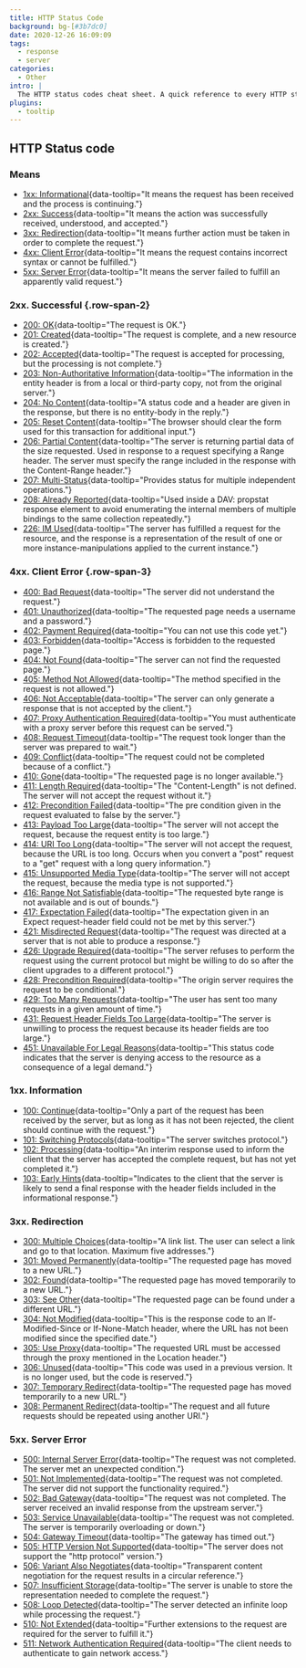 ```yaml
---
title: HTTP Status Code
background: bg-[#3b7dc0]
date: 2020-12-26 16:09:09
tags:
  - response
  - server
categories:
  - Other
intro: |
  The HTTP status codes cheat sheet. A quick reference to every HTTP status code.
plugins:
  - tooltip
---
```


## HTTP Status code

### Means

<!-- prettier-ignore -->
- [1xx: Informational](#1xx-information){data-tooltip="It means the request has been received and the process is continuing."}
- [2xx: Success](#2xx-successful){data-tooltip="It means the action was successfully received, understood, and accepted."}
- [3xx: Redirection](#3xx-redirection){data-tooltip="It means further action must be taken in order to complete the request."}
- [4xx: Client Error](#4xx-client-error){data-tooltip="It means the request contains incorrect syntax or cannot be fulfilled."}
- [5xx: Server Error](#5xx-server-error){data-tooltip="It means the server failed to fulfill an apparently valid request."}

### 2xx. Successful {.row-span-2}

<!-- prettier-ignore -->
- [200: OK](https://tools.ietf.org/html/rfc7231#section-6.3.1){data-tooltip="The request is OK."}
- [201: Created](https://tools.ietf.org/html/rfc7231#section-6.3.2){data-tooltip="The request is complete, and a new resource is created."}
- [202: Accepted](https://tools.ietf.org/html/rfc7231#section-6.3.3){data-tooltip="The request is accepted for processing, but the processing is not complete."}
- [203: Non-Authoritative Information](https://tools.ietf.org/html/rfc7231#section-6.3.4){data-tooltip="The information in the entity header is from a local or third-party copy, not from the original server."}
- [204: No Content](https://tools.ietf.org/html/rfc7231#section-6.3.5){data-tooltip="A status code and a header are given in the response, but there is no entity-body in the reply."}
- [205: Reset Content](https://tools.ietf.org/html/rfc7231#section-6.3.6){data-tooltip="The browser should clear the form used for this transaction for additional input."}
- [206: Partial Content](https://tools.ietf.org/html/rfc7233#section-4.1){data-tooltip="The server is returning partial data of the size requested. Used in response to a request specifying a Range header. The server must specify the range included in the response with the Content-Range header."}
- [207: Multi-Status](https://tools.ietf.org/html/rfc4918#section-11.1){data-tooltip="Provides status for multiple independent operations."}
- [208: Already Reported](https://tools.ietf.org/html/rfc5842#section-7.1){data-tooltip="Used inside a DAV: propstat response element to avoid enumerating the internal members of multiple bindings to the same collection repeatedly."}
- [226: IM Used](https://tools.ietf.org/html/rfc3229#section-10.4.1){data-tooltip="The server has fulfilled a request for the resource, and the response is a representation of the result of one or more instance-manipulations applied to the current instance."}

### 4xx. Client Error {.row-span-3}

<!-- prettier-ignore -->
- [400: Bad Request](https://tools.ietf.org/html/rfc7231#section-6.5.1){data-tooltip="The server did not understand the request."}
- [401: Unauthorized](https://tools.ietf.org/html/rfc7235#section-3.1){data-tooltip="The requested page needs a username and a password."}
- [402: Payment Required](https://tools.ietf.org/html/rfc7231#section-6.5.2){data-tooltip="You can not use this code yet."}
- [403: Forbidden](https://tools.ietf.org/html/rfc7231#section-6.5.3){data-tooltip="Access is forbidden to the requested page."}
- [404: Not Found](https://tools.ietf.org/html/rfc7231#section-6.5.4){data-tooltip="The server can not find the requested page."}
- [405: Method Not Allowed](https://tools.ietf.org/html/rfc7231#section-6.5.5){data-tooltip="The method specified in the request is not allowed."}
- [406: Not Acceptable](https://tools.ietf.org/html/rfc7231#section-6.5.6){data-tooltip="The server can only generate a response that is not accepted by the client."}
- [407: Proxy Authentication Required](https://tools.ietf.org/html/rfc7235#section-3.2){data-tooltip="You must authenticate with a proxy server before this request can be served."}
- [408: Request Timeout](https://tools.ietf.org/html/rfc7231#section-6.5.7){data-tooltip="The request took longer than the server was prepared to wait."}
- [409: Conflict](https://tools.ietf.org/html/rfc7231#section-6.5.8){data-tooltip="The request could not be completed because of a conflict."}
- [410: Gone](https://tools.ietf.org/html/rfc7231#section-6.5.9){data-tooltip="The requested page is no longer available."}
- [411: Length Required](https://tools.ietf.org/html/rfc7231#section-6.5.10){data-tooltip="The "Content-Length" is not defined. The server will not accept the request without it."}
- [412: Precondition Failed](https://tools.ietf.org/html/rfc7232#section-4.2){data-tooltip="The pre condition given in the request evaluated to false by the server."}
- [413: Payload Too Large](https://tools.ietf.org/html/rfc7231#section-6.5.11){data-tooltip="The server will not accept the request, because the request entity is too large."}
- [414: URI Too Long](https://tools.ietf.org/html/rfc7231#section-6.5.12){data-tooltip="The server will not accept the request, because the URL is too long. Occurs when you convert a "post" request to a "get" request with a long query information."}
- [415: Unsupported Media Type](https://tools.ietf.org/html/rfc7231#section-6.5.13){data-tooltip="The server will not accept the request, because the media type is not supported."}
- [416: Range Not Satisfiable](https://tools.ietf.org/html/rfc7233#section-4.4){data-tooltip="The requested byte range is not available and is out of bounds."}
- [417: Expectation Failed](https://tools.ietf.org/html/rfc7231#section-6.5.14){data-tooltip="The expectation given in an Expect request-header field could not be met by this server."}
- [421: Misdirected Request](https://tools.ietf.org/html/rfc7540#section-9.1.2){data-tooltip="The request was directed at a server that is not able to produce a response."}
- [426: Upgrade Required](https://tools.ietf.org/html/rfc7231#section-6.5.15){data-tooltip="The server refuses to perform the request using the current protocol but might be willing to do so after the client upgrades to a different protocol."}
- [428: Precondition Required](https://tools.ietf.org/html/rfc6585#section-3){data-tooltip="The origin server requires the request to be conditional."}
- [429: Too Many Requests](https://tools.ietf.org/html/rfc6585#section-4){data-tooltip="The user has sent too many requests in a given amount of time."}
- [431: Request Header Fields Too Large](https://tools.ietf.org/html/rfc6585#section-5){data-tooltip="The server is unwilling to process the request because its header fields are too large."}
- [451: Unavailable For Legal Reasons](https://datatracker.ietf.org/doc/html/rfc7725#section-3){data-tooltip="This status code indicates that the server is denying access to the resource as a consequence of a legal demand."}

### 1xx. Information

<!-- prettier-ignore -->
- [100: Continue](https://tools.ietf.org/html/rfc7231#section-6.2.1){data-tooltip="Only a part of the request has been received by the server, but as long as it has not been rejected, the client should continue with the request."}
- [101: Switching Protocols](https://tools.ietf.org/html/rfc7231#section-6.2.2){data-tooltip="The server switches protocol."}
- [102: Processing](https://tools.ietf.org/html/rfc2518#section-10.1){data-tooltip="An interim response used to inform the client that the server has accepted the complete request, but has not yet completed it."}
- [103: Early Hints](https://tools.ietf.org/html/rfc8297){data-tooltip="Indicates to the client that the server is likely to send a final response with the header fields included in the informational response."}

### 3xx. Redirection

<!-- prettier-ignore -->
- [300: Multiple Choices](https://tools.ietf.org/html/rfc7231#section-6.4.1){data-tooltip="A link list. The user can select a link and go to that location. Maximum five addresses."}
- [301: Moved Permanently](https://tools.ietf.org/html/rfc7231#section-6.4.2){data-tooltip="The requested page has moved to a new URL."}
- [302: Found](https://tools.ietf.org/html/rfc7231#section-6.4.3){data-tooltip="The requested page has moved temporarily to a new URL."}
- [303: See Other](https://tools.ietf.org/html/rfc7231#section-6.4.4){data-tooltip="The requested page can be found under a different URL."}
- [304: Not Modified](https://tools.ietf.org/html/rfc7232#section-4.1){data-tooltip="This is the response code to an If-Modified-Since or If-None-Match header, where the URL has not been modified since the specified date."}
- [305: Use Proxy](https://tools.ietf.org/html/rfc7231#section-6.4.5){data-tooltip="The requested URL must be accessed through the proxy mentioned in the Location header."}
- [306: Unused](https://tools.ietf.org/html/rfc7231#section-6.4.6){data-tooltip="This code was used in a previous version. It is no longer used, but the code is reserved."}
- [307: Temporary Redirect](https://tools.ietf.org/html/rfc7231#section-6.4.7){data-tooltip="The requested page has moved temporarily to a new URL."}
- [308: Permanent Redirect](https://tools.ietf.org/html/rfc7538#section-3){data-tooltip="The request and all future requests should be repeated using another URI."}

### 5xx. Server Error

<!-- prettier-ignore -->
- [500: Internal Server Error](https://tools.ietf.org/html/rfc7231#section-6.6.1){data-tooltip="The request was not completed. The server met an unexpected condition."}
- [501: Not Implemented](https://tools.ietf.org/html/rfc7231#section-6.6.2){data-tooltip="The request was not completed. The server did not support the functionality required."}
- [502: Bad Gateway](https://tools.ietf.org/html/rfc7231#section-6.6.3){data-tooltip="The request was not completed. The server received an invalid response from the upstream server."}
- [503: Service Unavailable](https://tools.ietf.org/html/rfc7231#section-6.6.4){data-tooltip="The request was not completed. The server is temporarily overloading or down."}
- [504: Gateway Timeout](https://tools.ietf.org/html/rfc7231#section-6.6.5){data-tooltip="The gateway has timed out."}
- [505: HTTP Version Not Supported](https://tools.ietf.org/html/rfc7231#section-6.6.6){data-tooltip="The server does not support the "http protocol" version."}
- [506: Variant Also Negotiates](https://tools.ietf.org/html/rfc2295#section-8.1){data-tooltip="Transparent content negotiation for the request results in a circular reference."}
- [507: Insufficient Storage](https://tools.ietf.org/html/rfc4918#section-11.5){data-tooltip="The server is unable to store the representation needed to complete the request."}
- [508: Loop Detected](https://tools.ietf.org/html/rfc5842#section-7.2){data-tooltip="The server detected an infinite loop while processing the request."}
- [510: Not Extended](https://tools.ietf.org/html/rfc2774#section-7){data-tooltip="Further extensions to the request are required for the server to fulfill it."}
- [511: Network Authentication Required](https://tools.ietf.org/html/rfc6585#section-6){data-tooltip="The client needs to authenticate to gain network access."}
